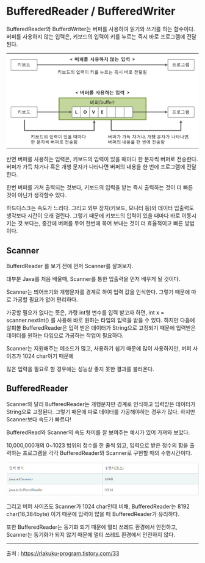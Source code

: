 # BufferedReader / BufferedWriter
BufferedReader와 BufferdWriter는 버퍼를 사용하여 읽기와 쓰기를 하는 함수이다.
버퍼를 사용하지 않는 입력은, 키보드의 입력이 키를 누르는 즉시 바로 프로그램에 전달된다.

![](2022-03-28-15-28-42.png)

반면 버퍼를 사용하는 입력은, 키보드의 입력이 있을 때마다 한 문자씩 버퍼로 전송한다. 버퍼가 가득 차거나 혹은 개행 문자가 나타나면 버퍼의 내용을 한 번에 프로그램에 전달한다.

한번 버퍼를 거쳐 출력되는 것보다, 키보드의 입력을 받는 즉시 출력하는 것이 더 빠른 것이 아닌가 생각할수 있다.

하드디스크는 속도가 느리다. 그리고 외부 장치(키보드, 모니터 등)와 데이터 입출력도 생각보다 시간이 오래 걸린다. 그렇기 때문에 키보드의 입력이 있을 때마다 바로 이동시키는 것 보다는, 중간에 버퍼를 두어 한번에 묶어 보내는 것이 더 효율적이고 빠른 방법이다.

## Scanner
BufferdReader 를 보기 전에 먼저 Scanner를 살펴보자.

대부분 Java를 처음 배울때, Scanner를 통한 입출력을 먼저 배우게 될 것이다.

Scanner는 띄어쓰기와 개행문자를 경계로 하여 입력 값을 인식한다. 그렇기 때문에 따로 가공할 필요가 없어 편리하다.

가공할 필요가 없다는 뜻은, 가령 int형 변수를 입력 받고자 하면, int x = scanner.nextInt() 를 사용해 바로 원하는 타입의 입력을 받을 수 있다. 하지만 다음에 살펴볼 BufferedReader은 입력 받은 데이터가 String으로 고정되기 때문에 입력받은 데이터를 원하는 타입으로 가공하는 작업이 필요하다.

Scanner는 지원해주는 메소드가 많고, 사용하기 쉽기 때문에 많이 사용하지만, 버퍼 사이즈가 1024 char이기 때문에

많은 입력을 필요로 할 경우에는 성능상 좋지 못한 결과를 불러온다.

## BufferedReader
Scanner와 달리 BufferedReader는 개행문자만 경계로 인식하고 입력받은 데이터가 String으로 고정된다. 그렇기 때문에 따로 데이터를 가공해야하는 경우가 많다. 하지만 Scanner보다 속도가 빠르다!

BufferedRead와 Scanner의 속도 차이를 잘 보여주는 예시가 있어 가져와 보았다.

10,000,000개의 0~1023 범위의 정수를 한 줄씩 읽고, 입력으로 받은 정수의 합을 출력하는 프로그램을 각각 BufferedReader와 Scanner로 구현할 때의 수행시간이다.

![](2022-03-28-15-26-51.png)

그리고 버퍼 사이즈도 Scanner가 1024 char인데 비해, BufferedReader는 8192 char(16,384byte) 이기 때문에 입력이 많을 때 BufferedReader가 유리하다.

또한 BufferedReader는 동기화 되기 때문에 멀티 쓰레드 환경에서 안전하고, Scanner는 동기화가 되지 않기 때문에 멀티 쓰레드 환경에서 안전하지 않다.  

---
출처 : https://rlakuku-program.tistory.com/33